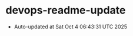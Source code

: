 # devops-readme-update
<!--START_SECTION:activity-->
- Auto-updated at Sat Oct  4 06:43:31 UTC 2025
<!--END_SECTION:activity-->
